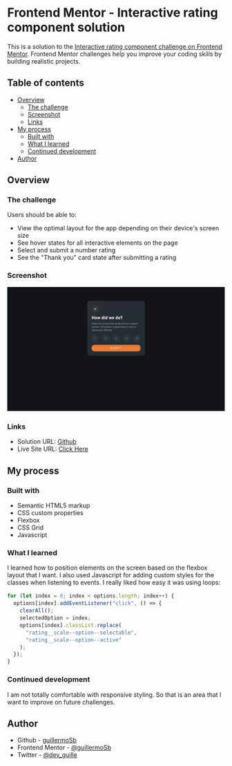 # Frontend Mentor - Interactive rating component solution

This is a solution to the [Interactive rating component challenge on Frontend Mentor](https://www.frontendmentor.io/challenges/interactive-rating-component-koxpeBUmI). Frontend Mentor challenges help you improve your coding skills by building realistic projects.

## Table of contents

- [Overview](#overview)
  - [The challenge](#the-challenge)
  - [Screenshot](#screenshot)
  - [Links](#links)
- [My process](#my-process)
  - [Built with](#built-with)
  - [What I learned](#what-i-learned)
  - [Continued development](#continued-development)
- [Author](#author)

## Overview

### The challenge

Users should be able to:

- View the optimal layout for the app depending on their device's screen size
- See hover states for all interactive elements on the page
- Select and submit a number rating
- See the "Thank you" card state after submitting a rating

### Screenshot

![](./screenshot.png)

### Links

- Solution URL: [Github](https://github.com/guillermoSb/frontend-challenges)
- Live Site URL: [Click Here](https://guillermosb.github.io/frontend-challenges/00_rating/index.html)

## My process

### Built with

- Semantic HTML5 markup
- CSS custom properties
- Flexbox
- CSS Grid
- Javascript

### What I learned

I learned how to position elements on the screen based on the flexbox layout that I want. I also used Javascript for adding custom styles for the classes when listening to events. I really liked how easy it was using loops:

```js
for (let index = 0; index < options.length; index++) {
  options[index].addEventListener("click", () => {
    clearAll();
    selectedOption = index;
    options[index].classList.replace(
      "rating__scale--option--selectable",
      "rating__scale--option--active"
    );
  });
}
```

### Continued development

I am not totally comfortable with responsive styling. So that is an area that I want to improve on future challenges.

## Author

- Github - [guillermoSb](https://github.com/guillermoSb)
- Frontend Mentor - [@guillermoSb](https://github.com/guillermoSb/frontend-challenges)
- Twitter - [@dev_guille](https://www.twitter.com/dev_guille)
